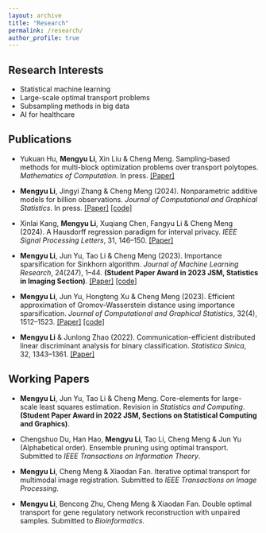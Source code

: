 ```yaml
---
layout: archive
title: "Research"
permalink: /research/
author_profile: true
---
```


Research Interests
------
* Statistical machine learning
* Large-scale optimal transport problems
* Subsampling methods in big data
* AI for healthcare

Publications
------
* Yukuan Hu, **Mengyu Li**, Xin Liu & Cheng Meng. Sampling-based methods for multi-block optimization problems over transport polytopes. *Mathematics of Computation*. In press.
[[Paper]](https://www.ams.org/journals/mcom/0000-000-00/S0025-5718-2024-03989-3/)
  
* **Mengyu Li**, Jingyi Zhang & Cheng Meng (2024). Nonparametric additive models for billion observations. *Journal of Computational and Graphical Statistics*. In press.
[[Paper]](https://www.tandfonline.com/doi/full/10.1080/10618600.2024.2319684) [[code]](https://github.com/Mengyu8042/Core-NAM)

* Xinlai Kang, **Mengyu Li**, Xuqiang Chen, Fangyu Li & Cheng Meng (2024). A Hausdorff regression paradigm for interval privacy. *IEEE Signal Processing Letters*, 31, 146–150.
[[Paper]](https://ieeexplore.ieee.org/document/10365205)

* **Mengyu Li**, Jun Yu, Tao Li & Cheng Meng (2023). Importance sparsification for Sinkhorn algorithm. *Journal of Machine Learning Research*, 24(247), 1–44. 
**(Student Paper Award in 2023 JSM, Statistics in Imaging Section)**.
[[Paper]](https://www.jmlr.org/papers/volume24/22-1311/22-1311.pdf) [[code]](https://github.com/Mengyu8042/Spar-Sink)

* **Mengyu Li**, Jun Yu, Hongteng Xu & Cheng Meng (2023). Efficient approximation of Gromov-Wasserstein distance using importance sparsification. *Journal of Computational and Graphical Statistics*, 32(4), 1512–1523.
[[Paper]](https://arxiv.org/pdf/2205.13573.pdf) [[code]](https://github.com/Mengyu8042/Spar-GW)

* **Mengyu Li** & Junlong Zhao (2022). Communication-efficient distributed linear discriminant analysis for binary classification. *Statistica Sinica*, 32, 1343–1361.
[[Paper]](https://www3.stat.sinica.edu.tw/statistica/oldpdf/A32n308.pdf)

Working Papers
------
* **Mengyu Li**, Jun Yu, Tao Li & Cheng Meng. Core-elements for large-scale least squares estimation. Revision in *Statistics and Computing*. 
**(Student Paper Award in 2022 JSM, Sections on Statistical Computing and Graphics)**.

* Chengshuo Du, Han Hao, **Mengyu Li**, Tao Li, Cheng Meng & Jun Yu (Alphabetical order). Ensemble pruning using optimal transport. Submitted to *IEEE Transactions on Information Theory*.

* **Mengyu Li**, Cheng Meng & Xiaodan Fan. Iterative optimal transport for multimodal image registration. Submitted to *IEEE Transactions on Image Processing*. 

* **Mengyu Li**, Bencong Zhu, Cheng Meng & Xiaodan Fan. Double optimal transport for gene regulatory network reconstruction with unpaired samples. Submitted to *Bioinformatics*. 